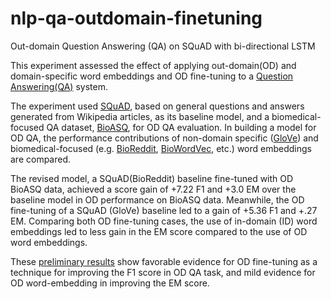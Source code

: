 # nlp-qa-outdomain-finetuning
Out-domain Question Answering (QA) on SQuAD with bi-directional LSTM

This experiment assessed the effect of applying out-domain(OD) and domain-specific word embeddings and OD fine-tuning to a [Question Answering(QA)](https://en.wikipedia.org/wiki/Question_answering) system.  

The experiment used [SQuAD](https://rajpurkar.github.io/SQuAD-explorer/), based on general questions and answers generated from Wikipedia articles, as its baseline model, and a biomedical-focused QA dataset, [BioASQ](https://paperswithcode.com/dataset/bioasq), for OD QA evaluation. In building a model for OD QA, the performance contributions of non-domain specific ([GloVe](https://nlp.stanford.edu/projects/glove/)) and biomedical-focused (e.g. [BioReddit](https://github.com/basaldella/bioreddit), [BioWordVec](https://github.com/ncbi-nlp/BioWordVec), etc.) word embeddings are compared.  

The revised model, a SQuAD(BioReddit) baseline fine-tuned with OD BioASQ data, achieved a score gain of +7.22 F1 and +3.0 EM over the baseline model in OD performance on BioASQ data. Meanwhile, the OD fine-tuning of a SQuAD (GloVe) baseline led to a gain of +5.36 F1 and +.27 EM. Comparing both OD fine-tuning cases, the use of in-domain (ID) word embeddings led to less gain in the EM score compared to the use of OD word embeddings. 

These [preliminary results](https://github.com/mgpopinjay/nlp-qa-outdomain-finetuning/blob/master/nlp_outdomain_qa_report.pdf) show favorable evidence for OD fine-tuning as a technique for improving the F1 score in OD QA task, and mild evidence for OD word-embedding in improving the EM score. 

